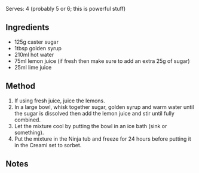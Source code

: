 Serves: 4 (probably 5 or 6; this is powerful stuff)

## Ingredients

- 125g caster sugar
- 1tbsp golden syrup
- 210ml hot water
- 75ml lemon juice (if fresh then make sure to add an extra 25g of sugar)
- 25ml lime juice

## Method

1. If using fresh juice, juice the lemons.
2. In a large bowl, whisk together sugar, golden syrup and warm water until the sugar is dissolved then add the lemon juice and stir until fully combined.
3. Let the mixture cool by putting the bowl in an ice bath (sink or something).
4. Put the mixture in the Ninja tub and freeze for 24 hours before putting it in the Creami set to sorbet.

## Notes